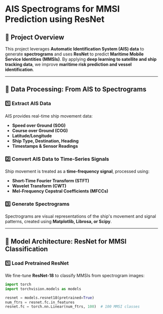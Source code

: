 # AIS Spectrograms for MMSI Prediction using ResNet

## 🚢 Project Overview
This project leverages **Automatic Identification System (AIS) data** to generate **spectrograms** and uses **ResNet** to predict **Maritime Mobile Service Identities (MMSIs)**. By applying **deep learning to satellite and ship tracking data**, we improve **maritime risk prediction and vessel identification**.

---

## 📡 Data Processing: From AIS to Spectrograms
### **1️⃣ Extract AIS Data**
AIS provides real-time ship movement data:
- **Speed over Ground (SOG)**
- **Course over Ground (COG)**
- **Latitude/Longitude**
- **Ship Type, Destination, Heading**
- **Timestamps & Sensor Readings**

### **2️⃣ Convert AIS Data to Time-Series Signals**
Ship movement is treated as a **time-frequency signal**, processed using:
- **Short-Time Fourier Transform (STFT)**
- **Wavelet Transform (CWT)**
- **Mel-Frequency Cepstral Coefficients (MFCCs)**

### **3️⃣ Generate Spectrograms**
Spectrograms are visual representations of the ship's movement and signal patterns, created using **Matplotlib, Librosa, or Scipy**.

---

## 🧠 Model Architecture: ResNet for MMSI Classification
### **1️⃣ Load Pretrained ResNet**
We fine-tune **ResNet-18** to classify MMSIs from spectrogram images:
```python
import torch
import torchvision.models as models

resnet = models.resnet18(pretrained=True)
num_ftrs = resnet.fc.in_features
resnet.fc = torch.nn.Linear(num_ftrs, 100)  # 100 MMSI classes
